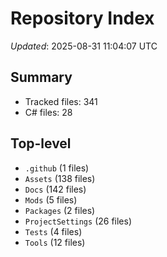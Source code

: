 # Repository Index

_Updated_: 2025-08-31 11:04:07 UTC

## Summary
- Tracked files: 341
- C# files: 28

## Top-level
- `.github` (1 files)
- `Assets` (138 files)
- `Docs` (142 files)
- `Mods` (5 files)
- `Packages` (2 files)
- `ProjectSettings` (26 files)
- `Tests` (4 files)
- `Tools` (12 files)
